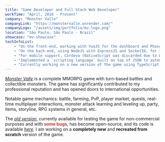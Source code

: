 ```yaml
---
title: "Game Developer and Full Stack Web Developer"
workTime: "April, 2016 - Present"
company: "Monster Valle"
companyLink: "https://monstervalle.onrender.com/"
companyLogo: "/assets/img/portfolio/mv-logo.png"
location: "São Paulo, São Paulo - Brazil"
showcase: "mv-showcase"
techInfoList:
    - "On the front-end, working with VueJS for the dashboard and PhaserJS for the game client."
    - "On the back-end, using NodeJS with ExpressJS and SocketIO, for the MySQL and RethinkDB databases."
    - "For mobile support, Cordova (NativeScript was discarded due to WebGL support) and for desktop, Electron."
    - "Implemented a `scripting language` built on top of JSON to automate the game client/game server; most of the game is fully automated, including level design, UIs, battles, and network processes. A proprietary architectural pattern was created to make development and maintenance easy and clear. Created creative solutions that saved many months of manual work, making the game easily customizable, similar to engines like Construct, RPG Maker, and GDevelop. Implemented many creative solutions involving dynamic loading for game optimization."
    - "Currently working on a new version of the game using TypeScript, PhaserJS 3, NuxtJS, NestJS, SocketIO, TypeORM, and JWT."
---
```

<p>
    <i><a href="https://monstervalle.onrender.com/" target="_blank">Monster Valle</a></i> is a complete MMORPG game with turn-based battles and collectible monsters. The game has significantly contributed to my professional reputation and has opened doors to international opportunities.
</p>
<p>
    Notable game mechanics: battle, farming, PvP, player market, quests, real-time multiplayer interactions, monster attack learning and leveling up, party, items, storyline, RPG systems in general, etc.
</p>
<p>
    The <i><a href="https://monstervalle.onrender.com/" target="_blank">old version</a></i>, currently available for testing the game for non-commercial purposes and with <b style="color: #c0392b;">some bugs</b>, has become open-source, and its code is available <i><a href="https://github.com/ivopc/Monster-Valle/" target="_blank">here</a></i>. I am working on a <b>completely new</b> and <b>recreated from scratch</b> version of the game.
</p>
